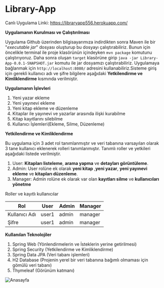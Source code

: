 # Library-App
Canlı Uygulama Linki: https://libraryapp556.herokuapp.com/

**Uygulamanın Kurulması ve Çalıştırılması**

Uygulama Github üzerinden bilgisayarımıza indirdikten sonra Maven ile bir "*executable jar*" dosyası oluşturup bu dosyayı çalıştırabiliriz. Bunun için öncelikle terminal ile proje klasörünün içindeyken `mvn package` komutunu çalıştırıyoruz. Daha sonra oluşan `target` klasörüne girip `java -jar Library-App-0.0.1-SNAPSHOT.jar` komutu ile jar dosyamızı çalıştırabiliriz. Uygulamaya bağlanmak için `http://localhost:8080/` adresini kullanabiliriz.Sisteme giriş için gerekli kullanıcı adı ve şifre bilgilere aşağıdaki **Yetkilendirme ve Kimliklendirme** kısmında verilmiştir.

**Uygulamanın İşlevleri**

 1. Yeni yazar ekleme
 2. Yeni yayınevi ekleme
 3. Yeni kitap ekleme ve düzenleme
 4. Kitaplar ile yayınevi ve yazarlar arasında ilişki kurabilme
 5. Kitap kayıtlarını silebilme
 6. Kullanıcı İşlemleri(Ekleme, Silme, Düzenleme)

**Yetkilendirme ve Kimliklendirme**

Bu uygulama için 3 adet rol tanımlanmıştır ve veri tabanına varsayılan olarak 3 tane kullanıcı eklenerek rolleri tanımlanmıştır. Tanımlı roller ve yetkileri aşağıdaki listede verilmiştir.

 1. User: **Kitapları listeleme**, **arama yapma** ve **detayları görüntüleme**.
 2. Admin: User rolüne ek olarak **yeni kitap** ,**yeni yazar**, **yeni yayınevi ekleme** ve **kitapları düzenleme**.
 3. Manager: Admin rolüne ek olarak  var olan **kayıtları silme** ve **kullanıcıları yönetme** 

Roller ve kayıtlı kullanıcılar

| Rol | User | Admin |Manager|
|--|--|--|--|
| Kullanıcı Adı |  user1| admin |manager|
| Şifre |  user1| admin |manager|


**Kullanılan Teknolojiler**

 1. Spring Web (Yönlendirmelerin ve İsteklerin yerine getirilmesi)
 2. Spring Security (Yetkilendirme ve Kimliklendirme)
 3. Spring Data JPA (Veri tabanı işlemleri)
 4. H2 Database (Projenin yerel bir veri tabanına bağımlı olmaması için gömülü veri tabanı)
 5. Thymeleaf (Görünüm katmanı)

![Anasayfa](https://i.ibb.co/DL6Jt1R/Library-App-img.jpg" )














